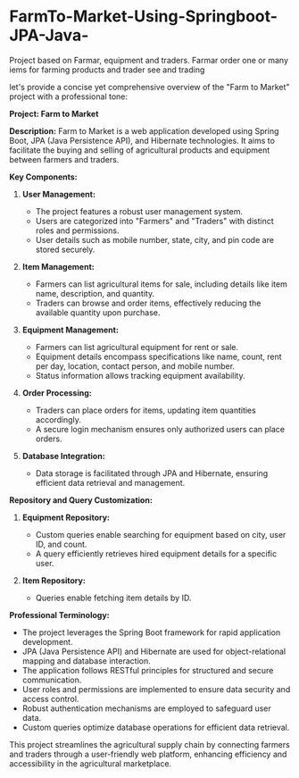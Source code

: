 # FarmTo-Market-Using-Springboot-JPA-Java-
Project based on Farmar, equipment and traders. Farmar order one or many iems for farming products and trader see and trading


let's provide a concise yet comprehensive overview of the "Farm to Market" project with a professional tone:

**Project: Farm to Market**

**Description:** Farm to Market is a web application developed using Spring Boot, JPA (Java Persistence API), and Hibernate technologies. It aims to facilitate the buying and selling of agricultural products and equipment between farmers and traders.

**Key Components:**

1. **User Management:**
   - The project features a robust user management system.
   - Users are categorized into "Farmers" and "Traders" with distinct roles and permissions.
   - User details such as mobile number, state, city, and pin code are stored securely.

2. **Item Management:**
   - Farmers can list agricultural items for sale, including details like item name, description, and quantity.
   - Traders can browse and order items, effectively reducing the available quantity upon purchase.

3. **Equipment Management:**
   - Farmers can list agricultural equipment for rent or sale.
   - Equipment details encompass specifications like name, count, rent per day, location, contact person, and mobile number.
   - Status information allows tracking equipment availability.

4. **Order Processing:**
   - Traders can place orders for items, updating item quantities accordingly.
   - A secure login mechanism ensures only authorized users can place orders.

5. **Database Integration:**
   - Data storage is facilitated through JPA and Hibernate, ensuring efficient data retrieval and management.

**Repository and Query Customization:**

1. **Equipment Repository:**
   - Custom queries enable searching for equipment based on city, user ID, and count.
   - A query efficiently retrieves hired equipment details for a specific user.

2. **Item Repository:**
   - Queries enable fetching item details by ID.

**Professional Terminology:**

- The project leverages the Spring Boot framework for rapid application development.
- JPA (Java Persistence API) and Hibernate are used for object-relational mapping and database interaction.
- The application follows RESTful principles for structured and secure communication.
- User roles and permissions are implemented to ensure data security and access control.
- Robust authentication mechanisms are employed to safeguard user data.
- Custom queries optimize database operations for efficient data retrieval.

This project streamlines the agricultural supply chain by connecting farmers and traders through a user-friendly web platform, enhancing efficiency and accessibility in the agricultural marketplace.
